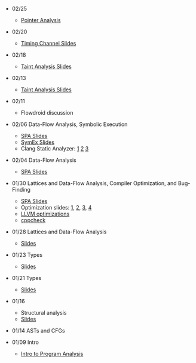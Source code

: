 - 02/25
  - [Pointer Analysis](https://www.seas.harvard.edu/courses/cs252/2011sp/slides/Lec06-PointerAnalysis.pdf)

- 02/20
  - [Timing Channel Slides](https://paulgazzillo.com/papers/pldi17_slides.pdf)

- 02/18
  - [Taint Analysis Slides](https://www.cs.umd.edu/class/spring2019/cmsc414/slides/program-analysis.pdf)

- 02/13
  - [Taint Analysis Slides](https://www.cs.umd.edu/class/spring2019/cmsc414/slides/program-analysis.pdf)

- 02/11
  - Flowdroid discussion

- 02/06 Data-Flow Analysis, Symbolic Execution
  - [SPA Slides](https://cs.au.dk/~amoeller/spa/5-widening-and-narrowing.pdf)
  - [SymEx Slides](http://www.cs.umd.edu/class/fall2012/cmsc498L/materials/se.pdf)
  - Clang Static Analyzer: [1](https://clang-analyzer.llvm.org/) [2](https://clang.llvm.org/docs/ClangStaticAnalyzer.html) [3](https://clang-analyzer.llvm.org/available_checks.html)

- 02/04 Data-Flow Analysis
  - [SPA Slides](https://cs.au.dk/~amoeller/spa/4-flow-sensitive-analyses.pdf)

- 01/30 Lattices and Data-Flow Analysis, Compiler Optimization, and Bug-Finding
  - [SPA Slides](https://cs.au.dk/~amoeller/spa/3-lattices-and-fixpoints.pdf)
  - Optimization slides: [1](https://web.stanford.edu/class/archive/cs/cs143/cs143.1128/lectures/14/Slides14.pdf), [2](https://web.stanford.edu/class/archive/cs/cs143/cs143.1128/lectures/15/Slides15.pdf), [3](https://web.stanford.edu/class/archive/cs/cs143/cs143.1128/lectures/16/Slides16.pdf), [4](https://web.stanford.edu/class/archive/cs/cs143/cs143.1128/lectures/17/Slides17.pdf)
  - [LLVM optimizations](https://www.llvm.org/docs/Passes.html)
  - [cppcheck](http://cppcheck.sourceforge.net/)

- 01/28 Lattices and Data-Flow Analysis
  - [Slides](https://cs.au.dk/~amoeller/spa/3-lattices-and-fixpoints.pdf)

- 01/23 Types
  - [Slides](https://cs.au.dk/~amoeller/spa/2-type-analysis.pdf)

- 01/21 Types
  - [Slides](https://cs.au.dk/~amoeller/spa/2-type-analysis.pdf)

- 01/16
  - Structural analysis
  - [Slides](https://cs.au.dk/~amoeller/spa/1-TIP.pdf)
  
- 01/14 ASTs and CFGs

- 01/09 Intro
  - [Intro to Program Analysis](http://www.cs.columbia.edu/~suman/6183_slides/program-tools.pdf)
